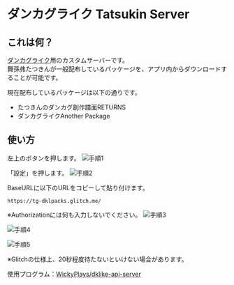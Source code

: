 # ダンカグライク Tatsukin Server

## これは何？

[ダンカグライク](https://dankag-like.web.app/)用のカスタムサーバーです。<br>
舞孫弗たつきんが一般配布しているパッケージを、アプリ内からダウンロードすることが可能です。

現在配布しているパッケージは以下の通りです。
- たつきんのダンカグ創作譜面RETURNS
- ダンカグライクAnother Package
<!-- - ダンカグライクOverDrive Package
- ダンカグライクVariety Package -->

## 使い方

左上のボタンを押します。
![手順1](https://lh3.googleusercontent.com/d/1py4gcrFlqTvLh0qrzc8o2krHElhzbL5m?raw=true)

「設定」を押します。
![手順2](https://lh3.googleusercontent.com/d/1edsMZwrGxoBoAzWlsBtJtMYlaDgxoI47?raw=true)

BaseURLに以下のURLをコピーして貼り付けます。
```
https://tg-dklpacks.glitch.me/
```

※Authorizationには何も入力しないでください。
![手順3](https://lh3.googleusercontent.com/d/183wD8Se2oPeM4LS7orxclYh_WnuL4Jaz?raw=true)

![手順4](https://lh3.googleusercontent.com/d/1WyXp1gpGtPJDYIUB374Ftm_jg1A1aKQJ?raw=true)

![手順5](https://lh3.googleusercontent.com/d/1YnC3P9Xq_6J170TObgbT8DueFxlSYv8t?raw=true)

※Glitchの仕様上、20秒程度待たないといけない場合があります。

使用プログラム：[WickyPlays/dklike-api-server](https://github.com/WickyPlays/dklike-api-server)